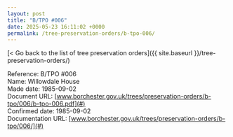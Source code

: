 ```yaml
---
layout: post
title: "B/TPO #006"
date: 2025-05-23 16:11:02 +0000
permalink: /tree-preservation-orders/b-tpo-006/
---
```


[< Go back to the list of tree preservation orders]({{ site.baseurl }}/tree-preservation-orders/)

Reference: B/TPO #006 <br/>
Name: Willowdale House<br/>
Made date: 1985-09-02<br/>
Document URL: [www.borchester.gov.uk/trees/preservation-orders/b-tpo/006/b-tpo-006.pdf](#)<br/>
Confirmed date: 1985-09-02<br/>
Documentation URL: [www.borchester.gov.uk/trees/preservation-orders/b-tpo/006/](#)<br/>
